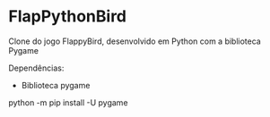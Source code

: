 # FlapPythonBird
Clone do jogo FlappyBird, desenvolvido em Python com a biblioteca Pygame


Dependências:
- Biblioteca pygame

python -m pip install -U pygame
